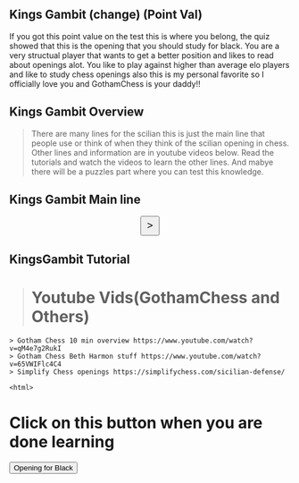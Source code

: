 ## Kings Gambit (change) (Point Val)
If you got this point value on the test this is where you belong, the quiz showed that this is the opening that you should study for black. 
You are a very structual player that wants to get a better position and likes to read about openings alot. You like to play against higher than average elo players and like to study chess openings also this is my personal favorite so I officially love you and GothamChess is your daddy!! 

## Kings Gambit Overview
> There are many lines for the scilian this is just the main line that people use or think of when they think of the scilian opening in chess. Other lines and information are in youtube videos below. Read the tutorials and watch the videos to learn the other lines. And mabye there will be a puzzles part where you can test this knowledge. 

## Kings Gambit Main line

<!DOCTYPE html>
<html>
<head>
    <title>Kings Gambit Opening Chess</title>
    <style>
        /* Define CSS styles for the chess board */
        .black {
            color: black;
        }
        .white {
            color: white;
        }
        .chess-board {
            display: flex;
            width: 400px;
            height: 400px;
        }
        .chess-square {
            width: 50px;
            height: 50px;
            display: flex;
            justify-content: center;
            align-items: center;
            font-size: 30px;
        }
        .white-square {
            background-color: #3CB371;
        }
        .black-square {
            background-color: #b58863;
        }
        /* Styles for arrow buttons */
        .arrow-buttons {
            display: flex;
            justify-content: center;
            margin-top: 10px;
        }
        .arrow-button {
            padding: 5px 10px;
            font-size: 18px;
        }
    </style>
</head>
<body>
    <div id="chessBoard"></div>
    <div class="arrow-buttons">
        <button class="arrow-button" onclick="nextMove()">&gt;</button>
    </div>
    <script>
        // Define the chess pieces icons
        var whitepieces = {
            "wp1": "♙",
            "wp2": "♙",
            "wp3": "♙",
            "wp4": "♙",
            "wp5": "♙",
            "wp6": "♙",
            "wp7": "♙",
            "wp8": "♙",
            "wr1": "♖",
            "wr2": "♖",
            "wn1": "♘",
            "wn2": "♘",
            "wb1": "♗",
            "wb2": "♗",
            "wk1": "♔",
            "wq1": "♕"
        };
        var blackpieces = {
            "bp1": "♟",
            "bp2": "♟",
            "bp3": "♟",
            "bp4": "♟",
            "bp5": "♟",
            "bp6": "♟",
            "bp7": "♟",
            "bp8": "♟",
            "br1": "♜",
            "br2": "♜",
            "bn1": "♞",
            "bn2": "♞",
            "bb1": "♝",
            "bb2": "♝",
            "bk1": "♚",
            "bq1": "♛"
        };
        // Array of initial positions for the chess pieces
        var initialPositions = [
            [1, 1, "br1"], [1, 2, "bn1"], [1, 3, "bb1"], [1, 4, "bq1"], [1, 5, "bk1"], [1, 6, "bb2"], [1, 7, "bn2"], [1, 8, "br2"],
            [2, 1, "bp1"], [2, 2, "bp2"], [2, 3, "bp3"], [2, 4, "bp4"], [2, 5, "bp5"], [2, 6, "bp6"], [2, 7, "bp7"], [2, 8, "bp8"],
            [7, 1, "wp1"], [7, 2, "wp2"], [7, 3, "wp3"], [7, 4, "wp4"], [7, 5, "wp5"], [7, 6, "wp6"], [7, 7, "wp7"], [7, 8, "wp8"],
            [8, 1, "wr1"], [8, 2, "wn1"], [8, 3, "wb1"], [8, 4, "wq1"], [8, 5, "wk1"], [8, 6, "wb2"], [8, 7, "wn2"], [8, 8, "wr2"]
        ];
        var currentMoveIndex = 0;
        var chessBoard = document.getElementById("chessBoard");
        // Initialize the chess board
        function initChessBoard() {
            var chessHTML = `<table>`;
            for (var row = 1; row <= 8; row++) {
                chessHTML += `<tr>`;
                for (var col = 1; col <= 8; col++) {
                    var squareClass = (row + col) % 2 === 0 ? "white-square" : "black-square";
                    //if (row === 1) squareClass = "black-square"; // Make the bottom side black
                    var piece = getPieceIcon(row, col);
                    chessHTML += `<td><div class="chess-square ${squareClass}" id="r${row}c${col}">${piece}</div></td>`;
                }
                chessHTML += `</tr>`;
            }
            chessHTML += `</table>`;
            chessBoard.innerHTML = chessHTML;
        }
        // Array of KingsGambit positions for the chess pieces
        var KingsGambitPositions = [
            [1, 1, "br1"], [3, 3, "bn1"], [1, 3, "bb1"], [1, 4, "bq1"], [1, 5, "bk1"], [2, 7, "bb2"], [1, 7, "bn2"], [1, 8, "br2"],
            [2, 1, "bp1"], [2, 2, "bp2"], [2, 3, "bp3"], [3, 4, "bp4"], [5, 6, "bp5"], [2, 6, "bp6"], [4, 7, "bp7"], [3, 8, "bp8"],
            [7, 1, "wp1"], [7, 2, "wp2"], [6, 3, "wp3"], [5, 4, "wp4"], [5, 5, "wp5"], [7, 7, "wp7"], [5, 8, "wp8"],
            [8, 1, "wr1"], [8, 2, "wn1"], [8, 3, "wb1"], [8, 4, "wq1"], [8, 7, "wk1"], [5, 3, "wb2"], [6, 6, "wn2"], [8, 6, "wr2"]
        ];
        //var currentMoveIndex = 0;
        chessBoard = document.getElementById("chessBoard");
        // Initialize the chess board
        function KingsGambitChessBoard() {
            var chessHTML = `<table>`;
            for (var row = 1; row <= 8; row++) {
                chessHTML += `<tr>`;
                for (var col = 1; col <= 8; col++) {
                    var squareClass = (row + col) % 2 === 0 ? "white-square" : "black-square";
                    //if (row === 1) squareClass = "black-square"; // Make the bottom side black
                    var piece = getKingsGambitPieceIcon(row, col);
                    chessHTML += `<td><div class="chess-square ${squareClass}" id="r${row}c${col}">${piece}</div></td>`;
                }
                chessHTML += `</tr>`;
            }
            chessHTML += `</table>`;
            chessBoard.innerHTML = chessHTML;
        }
        // Get the piece icon for a given position
        function getKingsGambitPieceIcon(row, col) {
            for (var i = 0; i < KingsGambitPositions.length; i++) {
                var position = KingsGambitPositions[i];
                if (position[0] === row && position[1] === col) {
                    var piece = position[2];
                    if (blackpieces.hasOwnProperty(piece)) {
                        return blackpieces[piece];
                    }
                    if (whitepieces.hasOwnProperty(piece)) {
                        return whitepieces[piece];
                    }
                    break;
                }
            }
            return "";
        }
         // Get the piece icon for a given position
        function getPieceIcon(row, col) {
            for (var i = 0; i < initialPositions.length; i++) {
                var position = initialPositions[i];
                if (position[0] === row && position[1] === col) {
                    var piece = position[2];
                    if (blackpieces.hasOwnProperty(piece)) {
                        return blackpieces[piece];
                    }
                    if (whitepieces.hasOwnProperty(piece)) {
                        return whitepieces[piece];
                    }
                    break;
                }
            }
            return "";
        }
        // Go to the previous move
        function prevMove() {
            if (currentMoveIndex > 0) {
                currentMoveIndex--;
                initChessBoard();
            }
        }
        // Go to the next move
        function nextMove() {
           // if (currentMoveIndex < initialPositions.length - 1) {
           //     currentMoveIndex++;
                KingsGambitChessBoard();
               // initChessBoard();
           // }
        }
        // Initialize the chess board on page load
        initChessBoard();
    </script>
</body>
</html>



## KingsGambit Tutorial 
> # Youtube Vids(GothamChess and Others)
    > Gotham Chess 10 min overview https://www.youtube.com/watch?v=qM4e7g2RukI
    > Gotham Chess Beth Harmon stuff https://www.youtube.com/watch?v=65VWIFlc4C4
    > Simplify Chess openings https://simplifychess.com/sicilian-defense/

    <html>
<head>
  <title>Opening for black</title>
</head>
<body>
  <h1>Click on this button when you are done learning</h1>
  <button onclick="window.location.href='/Chess_Openings/KingsIndian.html'">Opening for Black</button>
</body>
</html>